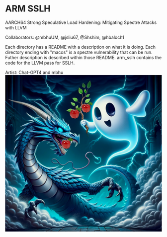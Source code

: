 #  ARM SSLH

AARCH64 Strong Speculative Load Hardening: Mitigating Spectre Attacks with LLVM

Collaborators: @mbhuUM, @jsliu67, @Shshim, @hbaloch1

Each directory has a README with a description on what it is doing. Each directory ending with "macos" is a spectre vulnerability that can be run. Futher description is described within those README. arm_sslh contains the code for the LLVM pass for SSLH. 

Artist: Chat-GPT4 and mbhu
![Alt text](logo.png)
